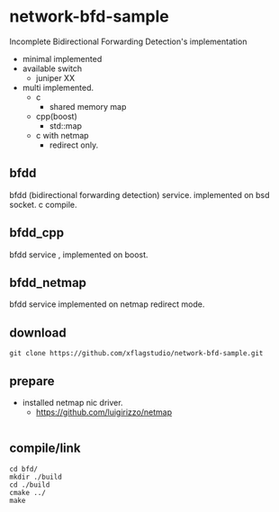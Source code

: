 # network-bfd-sample

Incomplete Bidirectional Forwarding Detection's implementation

+ minimal implemented 
+ available switch
  + juniper XX
+ multi implemented.
  + c
    + shared memory map
  + cpp(boost)
    + std::map
  + c with netmap
    + redirect only.


## bfdd

bfdd (bidirectional forwarding detection) service.
implemented on bsd socket.
c compile.

## bfdd_cpp

bfdd service , implemented on boost.

## bfdd_netmap

bfdd service implemented on netmap redirect mode.



## download

```
git clone https://github.com/xflagstudio/network-bfd-sample.git

```

## prepare

+ installed netmap nic driver.
  + https://github.com/luigirizzo/netmap

```

```

## compile/link

```
cd bfd/
mkdir ./build
cd ./build
cmake ../
make
```
